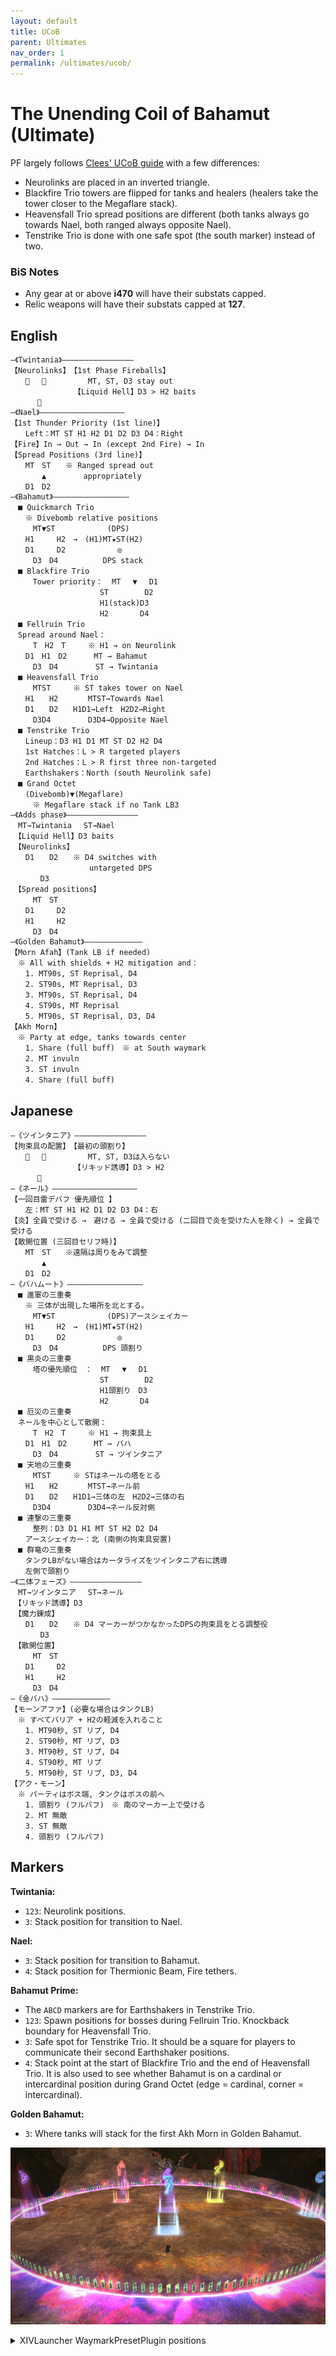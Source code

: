 ```yaml
---
layout: default
title: UCoB
parent: Ultimates
nav_order: 1
permalink: /ultimates/ucob/
---
```


# The Unending Coil of Bahamut (Ultimate)

PF largely follows [Clees' UCoB guide](http://clees.me/guides/ucob/) with a few differences:

- Neurolinks are placed in an inverted triangle.
- Blackfire Trio towers are flipped for tanks and healers (healers take the tower closer to the Megaflare stack).
- Heavensfall Trio spread positions are different (both tanks always go towards Nael, both ranged always opposite Nael).
- Tenstrike Trio is done with one safe spot (the south marker) instead of two.

### BiS Notes

- Any gear at or above **i470** will have their substats capped.
- Relic weapons will have their substats capped at **127**.

## English

```
―《Twintania》――――――――――――――――
【Neurolinks】　【1st Phase Fireballs】
　　 　 　　　　　MT, ST, D3 stay out
　　　　　　　　　【Liquid Hell】D3 > H2 baits
　　　 
―《Nael》―――――――――――――――――――
【1st Thunder Priority (1st line)】
　　Left：MT ST H1 H2 D1 D2 D3 D4：Right
【Fire】In → Out → In (except 2nd Fire) → In
【Spread Positions (3rd line)】
　　MT　ST　　※ Ranged spread out
 　 　　▲　　　　　appropriately
　　D1　D2
―《Bahamut》―――――――――――――――――
　■ Quickmarch Trio
　　※ Divebomb relative positions
　　　MT▼ST　　　　　　　(DPS)
　　H1　　　H2　→　(H1)MT★ST(H2)
　　D1　　　D2　　　　　　　◎
　　　D3　D4　　　　　　DPS stack
　■ Blackfire Trio
　　　Tower priority：  MT　 ▼ 　D1
　　　　　　　　　　　　ST 　　　  D2
　　　　　　　　　　　　H1(stack)D3
　　　　　　　　　　　　H2 　　　 D4
　■ Fellruin Trio
　Spread around Nael：
　　　T　H2　T　　　※ H1 → on Neurolink
　　D1　H1　D2　　　 MT → Bahamut
　　　D3　D4　　　　　ST → Twintania
　■ Heavensfall Trio
　　　MTST　　　※ ST takes tower on Nael
　　H1　　H2　　　　MTST→Towards Nael
　　D1　　D2　　H1D1→Left　H2D2→Right
　　　D3D4　　　　　D3D4→Opposite Nael
　■ Tenstrike Trio
　　Lineup：D3 H1 D1 MT ST D2 H2 D4
　　1st Hatches：L > R targeted players
　　2nd Hatches：L > R first three non-targeted
　　Earthshakers：North (south Neurolink safe)
　■ Grand Octet
　　(Divebomb)▼(Megaflare)
　　　※ Megaflare stack if no Tank LB3
―《Adds phase》――――――――――――――――
　MT→Twintania　 ST→Nael
　【Liquid Hell】D3 baits
　【Neurolinks】
　　D1　　D2　　※ D4 switches with
　　　　　　　　　　 untargeted DPS
　　　　D3
　【Spread positions】
　　　MT　ST
　　D1　　　D2
　　H1　　　H2
　　　D3　D4
―《Golden Bahamut》―――――――――――――
【Morn Afah】(Tank LB if needed)
　※ All with shields + H2 mitigation and：
　　1. MT90s, ST Reprisal, D4
　　2. ST90s, MT Reprisal, D3
　　3. MT90s, ST Reprisal, D4
　　4. ST90s, MT Reprisal
　　5. MT90s, ST Reprisal, D3, D4
【Akh Morn】
　※ Party at edge, tanks towards center
　　1. Share (full buff)　※ at South waymark
　　2. MT invuln
　　3. ST invuln
　　4. Share (full buff)
```

## Japanese

```
―《ツインタニア》――――――――――――――――
【拘束具の配置】　【最初の頭割り】
　　 　 　　　　　MT, ST, D3は入らない
　　　　　　　　　【リキッド誘導】D3 > H2
　　　 
―《ネール》―――――――――――――――――――
【一回目雷デバフ 優先順位 】
　　左：MT ST H1 H2 D1 D2 D3 D4：右
【炎】全員で受ける →　避ける → 全員で受ける (二回目で炎を受けた人を除く) → 全員で受ける
【散開位置 (三回目セリフ時)】
　　MT　ST　　※遠隔は周りをみて調整
 　 　　▲　　　　　
　　D1　D2
―《バハムート》―――――――――――――――――
　■ 進軍の三重奏
　　※ 三体が出現した場所を北とする。
　　　MT▼ST　　　　　　　(DPS)アースシェイカー
　　H1　　　H2　→　(H1)MT★ST(H2)
　　D1　　　D2　　　　　　　◎
　　　D3　D4　　　　　　DPS 頭割り
　■ 黒炎の三重奏
　　　塔の優先順位　：  MT　 ▼ 　D1
　　　　　　　　　　　　ST 　　　  D2
　　　　　　　　　　　　H1頭割り　D3
　　　　　　　　　　　　H2 　　　 D4
　■ 厄災の三重奏
　ネールを中心として散開：
　　　T　H2　T　　　※ H1 → 拘束具上
　　D1　H1　D2　　　 MT → バハ
　　　D3　D4　　　　　ST → ツインタニア
　■ 天地の三重奏
　　　MTST　　　※ STはネールの塔をとる
　　H1　　H2　　　　MTST→ネール前
　　D1　　D2　　H1D1→三体の左　H2D2→三体の右
　　　D3D4　　　　　D3D4→ネール反対側
　■ 連撃の三重奏
　　　整列：D3 D1 H1 MT ST H2 D2 D4
　　アースシェイカー：北 (南側の拘束具安置)
　■ 群竜の三重奏
　　タンクLBがない場合はカータライズをツインタニア右に誘導
　　左側で頭割り
―《二体フェーズ》――――――――――――――――
　MT→ツインタニア　 ST→ネール
　【リキッド誘導】D3
　【魔力錬成】
　　D1　　D2　　※ D4 マーカーがつかなかったDPSの拘束具をとる調整役
　　　　D3
　【散開位置】
　　　MT　ST
　　D1　　　D2
　　H1　　　H2
　　　D3　D4
―《金バハ》―――――――――――――
【モーンアファ】(必要な場合はタンクLB)
　※ すべてバリア + H2の軽減を入れること
　　1. MT90秒, ST リプ, D4
　　2. ST90秒, MT リプ, D3
　　3. MT90秒, ST リプ, D4
　　4. ST90秒, MT リプ
　　5. MT90秒, ST リプ, D3, D4
【アク・モーン】
　※ パーティはボス端, タンクはボスの前へ
　　1. 頭割り (フルバフ)　※ 南のマーカー上で受ける
　　2. MT 無敵
　　3. ST 無敵
　　4. 頭割り (フルバフ)
```

## Markers

**Twintania:**
- `123`: Neurolink positions.
- `3`: Stack position for transition to Nael.

**Nael:**
- `3`: Stack position for transition to Bahamut.
- `4`: Stack position for Thermionic Beam, Fire tethers.

**Bahamut Prime:**
- The `ABCD` markers are for Earthshakers in Tenstrike Trio.
- `123`: Spawn positions for bosses during Fellruin Trio. Knockback boundary for Heavensfall Trio.
- `3`: Safe spot for Tenstrike Trio. It should be a square for players to communicate their second Earthshaker positions.
- `4`: Stack point at the start of Blackfire Trio and the end of Heavensfall Trio. It is also used to see whether Bahamut is on a cardinal or intercardinal position during Grand Octet (edge = cardinal, corner = intercardinal).

**Golden Bahamut:**
- `3`: Where tanks will stack for the first Akh Morn in Golden Bahamut.

![](images/markers.jpg)
<details>
  <summary>XIVLauncher WaymarkPresetPlugin positions</summary>

<pre><code>{"Name":"UCoB","MapID":280,"A":{"X":-11.472,"Y":0.0,"Z":-16.383,"ID":0,"Active":true},"B":{"X":11.47153,"Y":0.0,"Z":-16.383,"ID":1,"Active":true},"C":{"X":19.31852,"Y":0.0,"Z":5.176381,"ID":2,"Active":true},"D":{"X":-19.319,"Y":0.0,"Z":5.176,"ID":3,"Active":true},"One":{"X":-7.57,"Y":0.0,"Z":-4.38,"ID":4,"Active":true},"Two":{"X":7.57,"Y":0.0,"Z":-4.38,"ID":5,"Active":true},"Three":{"X":0.0,"Y":0.0,"Z":8.75,"ID":6,"Active":true},"Four":{"X":0.0,"Y":0.0,"Z":0.0,"ID":7,"Active":true}}
</code></pre>

</details>